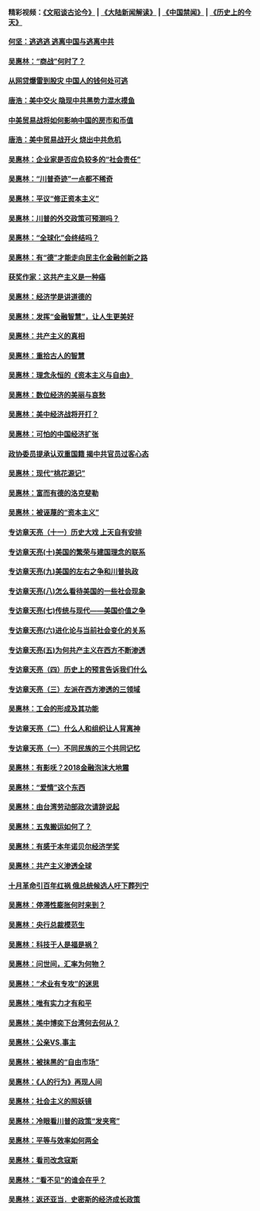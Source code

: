 #### 精彩视频：[《文昭谈古论今》](https://github.com/gfw-breaker/wenzhao/blob/master/README.md?t=11260631) | [《大陆新闻解读》](https://github.com/gfw-breaker/ntdtv-comedy/blob/master/README.md?t=11260631) | [《中国禁闻》](https://github.com/gfw-breaker/ntdtv-news/blob/master/README.md?t=11260631) | [《历史上的今天》](https://github.com/gfw-breaker/today-in-history/blob/master/README.md?t=11260631) 

#### [何坚：逃逃逃 逃离中国与逃离中共](../pages/nsc423/n10592891.md?t=11260631) 

#### [吴惠林：“商战”何时了？](../pages/nsc423/n10573558.md?t=11260631) 

#### [从网贷爆雷到股灾 中国人的钱何处可逃](../pages/nsc423/n10572800.md?t=11260631) 

#### [唐浩：美中交火 隐现中共黑势力混水摸鱼](../pages/nsc423/n10544040.md?t=11260631) 

#### [中美贸易战将如何影响中国的房市和币值](../pages/nsc423/n10543697.md?t=11260631) 

#### [唐浩：美中贸易战开火 烧出中共危机](../pages/nsc423/n10540126.md?t=11260631) 

#### [吴惠林：企业家是否应负较多的“社会责任”](../pages/nsc423/n10535022.md?t=11260631) 

#### [吴惠林：“川普奇迹”一点都不稀奇](../pages/nsc423/n10512808.md?t=11260631) 

#### [吴惠林：平议“修正资本主义”](../pages/nsc423/n10495724.md?t=11260631) 

#### [吴惠林：川普的外交政策可预测吗？](../pages/nsc423/n10462387.md?t=11260631) 

#### [吴惠林：“全球化”会终结吗？](../pages/nsc423/n10452838.md?t=11260631) 

#### [吴惠林：有“德”才能走向民主化金融创新之路](../pages/nsc423/n10432292.md?t=11260631) 

#### [获奖作家：这共产主义是一种癌](../pages/nsc423/n10431541.md?t=11260631) 

#### [吴惠林：经济学是讲道德的](../pages/nsc423/n10398014.md?t=11260631) 

#### [吴惠林：发挥“金融智慧”，让人生更美好](../pages/nsc423/n10375019.md?t=11260631) 

#### [吴惠林：共产主义的真相](../pages/nsc423/n10351394.md?t=11260631) 

#### [吴惠林：重拾古人的智慧](../pages/nsc423/n10337691.md?t=11260631) 

#### [吴惠林：理念永恒的《资本主义与自由》](../pages/nsc423/n10316274.md?t=11260631) 

#### [吴惠林：数位经济的美丽与哀愁](../pages/nsc423/n10292946.md?t=11260631) 

#### [吴惠林：美中经济战将开打？](../pages/nsc423/n10258825.md?t=11260631) 

#### [吴惠林：可怕的中国经济扩张](../pages/nsc423/n10219147.md?t=11260631) 

#### [政协委员提承认双重国籍 揭中共官员过客心态](../pages/nsc423/n10208809.md?t=11260631) 

#### [吴惠林：现代“桃花源记”](../pages/nsc423/n10185234.md?t=11260631) 

#### [吴惠林：富而有德的洛克斐勒](../pages/nsc423/n10142264.md?t=11260631) 

#### [吴惠林：被诬蔑的“资本主义”](../pages/nsc423/n10124816.md?t=11260631) 

#### [专访章天亮（十一）历史大戏 上天自有安排](../pages/nsc423/n10094905.md?t=11260631) 

#### [专访章天亮(十)美国的繁荣与建国理念的联系](../pages/nsc423/n10094899.md?t=11260631) 

#### [专访章天亮(九)美国的左右之争和川普执政](../pages/nsc423/n10094889.md?t=11260631) 

#### [专访章天亮(八)怎么看待美国的一些社会现象](../pages/nsc423/n10094857.md?t=11260631) 

#### [专访章天亮(七)传统与现代——美国价值之争](../pages/nsc423/n10093140.md?t=11260631) 

#### [专访章天亮(六)进化论与当前社会变化的关系](../pages/nsc423/n10092036.md?t=11260631) 

#### [专访章天亮(五)为何共产主义在西方不断渗透](../pages/nsc423/n10083620.md?t=11260631) 

#### [专访章天亮（四）历史上的预言告诉我们什么](../pages/nsc423/n10083606.md?t=11260631) 

#### [专访章天亮（三）左派在西方渗透的三领域](../pages/nsc423/n10081115.md?t=11260631) 

#### [吴惠林：工会的形成及其功能](../pages/nsc423/n10080633.md?t=11260631) 

#### [专访章天亮（二）什么人和组织让人背离神](../pages/nsc423/n10076637.md?t=11260631) 

#### [专访章天亮（一）不同民族的三个共同记忆](../pages/nsc423/n10074188.md?t=11260631) 

#### [吴惠林：有影呒？2018金融泡沫大地震](../pages/nsc423/n10040534.md?t=11260631) 

#### [吴惠林：“爱情”这个东西](../pages/nsc423/n10019423.md?t=11260631) 

#### [吴惠林：由台湾劳动部政次请辞说起](../pages/nsc423/n9979679.md?t=11260631) 

#### [吴惠林：五鬼搬运如何了？](../pages/nsc423/n9925338.md?t=11260631) 

#### [吴惠林：有感于本年诺贝尔经济学奖](../pages/nsc423/n9871883.md?t=11260631) 

#### [吴惠林：共产主义渗透全球](../pages/nsc423/n9812748.md?t=11260631) 

#### [十月革命引百年红祸 俄总统候选人吁下葬列宁](../pages/nsc423/n9810182.md?t=11260631) 

#### [吴惠林：停滞性膨胀何时来到？](../pages/nsc423/n9764136.md?t=11260631) 

#### [吴惠林：央行总裁模范生](../pages/nsc423/n9728134.md?t=11260631) 

#### [吴惠林：科技于人是福是祸？](../pages/nsc423/n9672982.md?t=11260631) 

#### [吴惠林：问世间，汇率为何物？](../pages/nsc423/n9621788.md?t=11260631) 

#### [吴惠林：“术业有专攻”的迷思](../pages/nsc423/n9580363.md?t=11260631) 

#### [吴惠林：唯有实力才有和平](../pages/nsc423/n9529599.md?t=11260631) 

#### [吴惠林：美中博奕下台湾何去何从？](../pages/nsc423/n9483598.md?t=11260631) 

#### [吴惠林：公亲VS.事主](../pages/nsc423/n9425637.md?t=11260631) 

#### [吴惠林：被抹黑的“自由市场”](../pages/nsc423/n9351545.md?t=11260631) 

#### [吴惠林：《人的行为》再现人间](../pages/nsc423/n9296339.md?t=11260631) 

#### [吴惠林：社会主义的照妖镜](../pages/nsc423/n9243460.md?t=11260631) 

#### [吴惠林：冷眼看川普的政策“发夹弯”](../pages/nsc423/n9120684.md?t=11260631) 

#### [吴惠林：平等与效率如何两全](../pages/nsc423/n9075430.md?t=11260631) 

#### [吴惠林：看司改念寇斯](../pages/nsc423/n9024915.md?t=11260631) 

#### [吴惠林：“看不见”的谁会在乎？](../pages/nsc423/n8977488.md?t=11260631) 

#### [吴惠林：返还亚当．史密斯的经济成长政策](../pages/nsc423/n8931896.md?t=11260631) 

